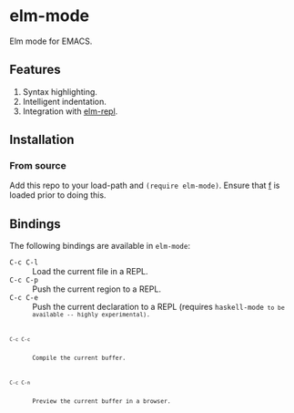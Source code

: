 # elm-mode

Elm mode for EMACS.

## Features

1. Syntax highlighting.
1. Intelligent indentation.
1. Integration with [elm-repl](https://github.com/elm-lang/elm-repl).

## Installation

### From source

Add this repo to your load-path and `(require elm-mode)`. Ensure that
[f](https://github.com/rejeep/f.el) is loaded prior to doing this.

## Bindings

The following bindings are available in `elm-mode`:

<dl>
  <dt><code>C-c C-l</code></dt>
  <dd>Load the current file in a REPL.</dd>

  <dt><code>C-c C-p</code></dt>
  <dd>Push the current region to a REPL.</dd>

  <dt><code>C-c C-e</code></dt>
  <dd>Push the current declaration to a REPL (requires <code>haskell-mode<code> to be available -- highly experimental).</dd>

  <dt><code>C-c C-c</code></dt>
  <dd>Compile the current buffer.</dd>

  <dt><code>C-c C-n</code></dt>
  <dd>Preview the current buffer in a browser.</dd>
</dl>

